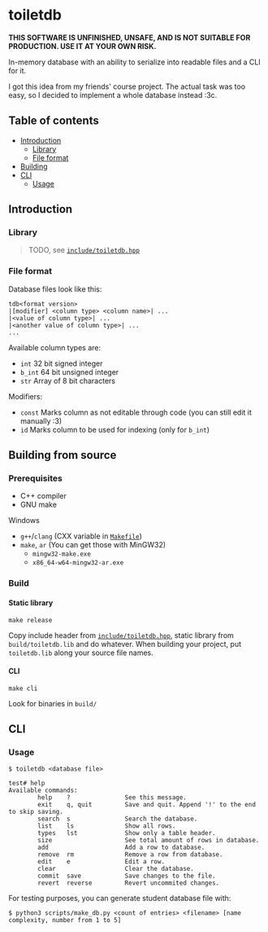 # toiletdb

**THIS SOFTWARE IS UNFINISHED, UNSAFE, AND IS NOT SUITABLE FOR PRODUCTION. USE IT AT YOUR OWN RISK.**

In-memory database with an ability to serialize into readable files and a CLI for it.

I got this idea from my friends' course project.
The actual task was too easy, so I decided to implement a whole database instead :3c.

## Table of contents

- [Introduction](#introduction)
    - [Library](#library)
    - [File format](#file-format)
- [Building](#building-from-source)
- [CLI](#cli)
    - [Usage](#usage)

## Introduction

### Library

> TODO, see [`include/toiletdb.hpp`](include/toiletdb.hpp)

### File format

Database files look like this:

```
tdb<format version>
|[modifier] <column type> <column name>| ...
|<value of column type>| ...
|<another value of column type>| ...
...
```

Available column types are:

- `int`   32 bit signed integer
- `b_int` 64 bit unsigned integer
- `str`   Array of 8 bit characters

Modifiers:

- `const` Marks column as not editable through code (you can still edit it manually :3)
- `id`    Marks column to be used for indexing (only for `b_int`)

## Building from source

### Prerequisites

- C++ compiler
- GNU make

Windows

- `g++`/`clang` (CXX variable in [`Makefile`](./Makefile))
- `make`, `ar` (You can get those with MinGW32)
    - `mingw32-make.exe`
    - `x86_64-w64-mingw32-ar.exe`

### Build

#### Static library

```console
make release
```

Copy include header from [`include/toiletdb.hpp`](include/toiletdb.hpp), static library from `build/toiletdb.lib` and do whatever.
When building your project, put `toiletdb.lib` along your source file names.

#### CLI

```console
make cli
```

Look for binaries in `build/`

## CLI

### Usage

```console
$ toiletdb <database file>
```

```console
test# help
Available commands:
        help    ?               See this message.
        exit    q, quit         Save and quit. Append '!' to the end to skip saving.
        search  s               Search the database.
        list    ls              Show all rows.
        types   lst             Show only a table header.
        size                    See total amount of rows in database.
        add                     Add a row to database.
        remove  rm              Remove a row from database.
        edit    e               Edit a row.
        clear                   Clear the database.
        commit  save            Save changes to the file.
        revert  reverse         Revert uncommited changes.
```

For testing purposes, you can generate student database file with:

```console
$ python3 scripts/make_db.py <count of entries> <filename> [name complexity, number from 1 to 5]
```
